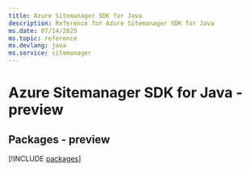 ```yaml
---
title: Azure Sitemanager SDK for Java
description: Reference for Azure Sitemanager SDK for Java
ms.date: 07/14/2025
ms.topic: reference
ms.devlang: java
ms.service: sitemanager
---
```

# Azure Sitemanager SDK for Java - preview
## Packages - preview
[!INCLUDE [packages](sitemanager-index.md)]